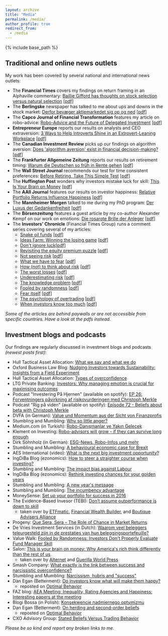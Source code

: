 ```yaml
---
layout: archive
title: "Media"
permalink: /media/
author_profile: true
redirect_from:
  - /media
---
```


{% include base_path %}
## Traditional and online news outlets

My work has been covered by several national and international news outlets:
* The **Financial Times** covers my findings on return framing in an Alphaville commentary: [Baillie Gifford has thoughts on stock selection versus natural selection](https://www.ft.com/content/16c3f60c-5d16-4971-b66f-dcbca5f7db75) <a href="https://christophmerkle.github.io/files/FT Alphaville - Baillie Gifford has thoughts on stock selection versus natural selection (10.08.2022).pdf">[pdf]</a>
* The **Berlingske** newspaper has talked to me about ups and downs in the stock market: [Derfor bevæger aktiemarkedet sig op og ned](https://www.berlingske.dk/premium/nordea/derfor-bevaeger-aktiemarkedet-sig-op-og-ned/?dtid=disp_cm_9023299_6471838_326141543_26510399_158194094) <a href="https://christophmerkle.github.io/files/Berlingske - Derfor bevæger aktiemarkedet sig op og ned (28.01.2022).pdf">[pdf]</a>
* The **Capco Journal of Financial Transformation** features my article on robo-advice: [Robo-Advice and the Future of Delegated Investment](https://www.capco.com/Capco-Institute/Journal-51-Wealth-and-Asset-Management/Robo-Advice-And-The-Future-Of-Delegated-Investment) <a href="https://christophmerkle.github.io/files/Capco Journal - Robo-Advice and the Future of Delegated Investment (04.05.2020).pdf">[pdf]</a> 
* **Entrepreneur Europe** reports our results on analysts and CEO extraversion: [3 Ways to Help Introverts Shine in an Extrovert-Leaning Workplace](https://www.entrepreneur.com/article/342450) <a href="https://christophmerkle.github.io/files/Entrepreneur Europe - 3 Ways to Help Introverts Shine in an Extrovert-Leaning Workplace (18.11.2019).pdf">[pdf]</a>
* The **Canadian Investment Review** picks up our findings on algorithm aversion: [Does 'algorithm aversion' exist in financial decision-making?](http://www.investmentreview.com/analysis-research/does-algorithm-aversion-exist-in-financial-decision-making-9505) <a href="https://christophmerkle.github.io/files/Canadian Investment Review - Does 'algorithm aversion' exist in finacial decision making (28.05.2019).pdf">[pdf]</a>
* The **Frankfurter Allgemeine Zeitung** reports our results on retirement timing: [Warum die Deutschen so früh in Rente gehen](http://www.faz.net/aktuell/wirtschaft/oecd-kritisiert-flexirente-warum-sie-so-wenig-genutzt-wird-15325792.html) <a href="https://christophmerkle.github.io/files/FAZ - Warum die Deutschen so früh in Rente gehen (05.12.2017).pdf">[pdf]</a>
* The **Wall Street Journal** recommends our test for time consistent preferences: [Before Retiring, Take This Simple Test](http://www.wsj.com/articles/before-retiring-take-this-simple-test-1477275121) <a href="https://christophmerkle.github.io/files/WSJ - Before Retiring, Take This Simple Test (24.10.2016).pdf">[pdf]</a>
* The **Huffington Post** wonders why investors mistake luck for skill: [This Is Your Brain on Money](http://www.huffpost.com/entry/this-is-your-brain-on-mon_b_6008532) <a href="https://christophmerkle.github.io/files/Huffington Post - This Is Your Brain on Money (18.10.2014).pdf">[pdf]</a>
* The **AAII Journal** features our results on investor happiness: [Relative Portfolio Returns Influence Happiness](http://www.aaii.com/journal/article/relative-portfolio-returns-influence-happiness) <a href="https://christophmerkle.github.io/files/AAII Journal - Relative Portfolio Returns Influence Happiness (May 2014).pdf">[pdf]</a>
* The **Mannheimer Morgen** talked to me during my PhD program: [Der Luxus der Gedankenfreiheit](http://www.morgenweb.de/mannheimer-morgen_artikel,-hochschule-der-luxus-der-gedankenfreiheit-_arid,83768.html) <a href="https://christophmerkle.github.io/files/Mannheimer Morgen - Der Luxus der Gedankenfreiheit (09.02.2011).pdf">[pdf]</a>
* The **Börsenzeitung** features a guest article by my co-author Alexander Kempf on our work on emotions: [Die rosarote Brille der Anleger](http://www.boersen-zeitung.de/index.php?li=1&artid=2010056038&artsubm=bz&subm=ausgaben&ersch_datum=2010-03-23)
<a href="https://christophmerkle.github.io/files/Börsenzeitung - Die rosarote Brille der Anleger (23.03.2010).pdf">[pdf]</a>
* The **Investors' Chronicle** (Financial Times Group) runs a comment series covering several of my articles: 
  * [Snake oil funds](https://www.investorschronicle.co.uk/news/2022/05/11/snake-oil-funds/) <a href="https://christophmerkle.github.io/files/Investors Chronicle - Snake oil funds (11.05.2022).pdf">[pdf]</a>
  * [Ideas Farm: Winning the losing game](https://www.investorschronicle.co.uk/ideas/2021/07/15/ideas-farm-winning-the-losing-game/) <a href="https://christophmerkle.github.io/files/Investors Chronicle - Ideas Farm (15.07.2021).pdf">[pdf]</a>
  * [Don't ignore luck](https://www.investorschronicle.co.uk/content/0656e229-e0fb-53f6-b94a-ce31266115c1)<a href="https://christophmerkle.github.io/files/Investors Chronicle - Don't ignore luck (19.05.2021).pdf">[pdf]</a>
  * [Revisiting the equity premium puzzle](https://www.investorschronicle.co.uk/comment/2019/12/04/revisiting-the-equity-premium-puzzle/) <a href="https://christophmerkle.github.io/files/Investors Chronicle - Revisiting the Equity Premium Puzzle (04.12.2019).pdf">[pdf]</a>
  * [Not seeing risk](https://www.investorschronicle.co.uk/comment/2019/07/25/not-seeing-risk/) <a href="https://christophmerkle.github.io/files/Investors Chronicle - Not seeing risk (25.07.2019).pdf">[pdf]</a>
  * [What we have to fear](https://www.investorschronicle.co.uk/comment/2018/12/13/what-we-have-to-fear/) <a href="https://christophmerkle.github.io/files/Investors Chronicle - What we have to fear (13.12.2018).pdf">[pdf]</a>
  * [How (not) to think about risk](https://www.investorschronicle.co.uk/chris-dillow/2018/09/06/how-not-to-think-about-risk/) <a href="https://christophmerkle.github.io/files/Investors Chronicle - How (not) to think about risk (06.09.2018).pdf">[pdf]</a>
  * [The worst losses](https://www.investorschronicle.co.uk/chris-dillow/2017/09/21/the-worst-losses/?plckFindCommentKey=CommentKey:db6ec250-b1b3-4d9e-9e1b-6d401d87ac91) <a href="https://christophmerkle.github.io/files/Investors Chronicle - The worst losses (21.09.2017).pdf">[pdf]</a>
  * [Underestimating risk](https://www.investorschronicle.co.uk/2016/10/13/comment/chris-dillow/underestimating-risk-KBk4ySau67Ff6iEJIPSG7O/article.html) <a href="https://christophmerkle.github.io/files/Investors Chronicle - Underestimating risk (13.10.2016).pdf">[pdf]</a>
  * [The knowledge problem](https://www.investorschronicle.co.uk/2015/07/09/comment/chris-dillow/the-knowledge-problem-GCaA6AzVD09HKNDI4rEctM/article.html) <a href="https://christophmerkle.github.io/files/Investors Chronicle - The knowledge problem (09.07.2015).pdf">[pdf]</a>
  * [Fooled by randomness](https://www.investorschronicle.co.uk/2014/10/09/comment/chris-dillow/fooled-by-randomness-cpfXbbTAbhc9e6RJeKLgeI/article.html) <a href="https://christophmerkle.github.io/files/Investors Chronicle - Fooled by randomness (10.09.2014).pdf">[pdf]</a>
  * [Fear itself](https://www.investorschronicle.co.uk/2014/07/10/comment/chris-dillow/fear-itself-kJXsBgs7QCHcSSxISkOzEP/article.html) <a href="https://christophmerkle.github.io/files/Investors Chronicle - Fear itself (10.07.2014).pdf">[pdf]</a>
  * [The psychology of overtrading](https://www.investorschronicle.co.uk/2013/10/17/comment/chris-dillow/the-psychology-of-overtrading-IhEPkSlQULejB5GWOiyMyO/article.html) <a href="https://christophmerkle.github.io/files/Investors Chronicle - The psychology of overtrading (18.10.2013).pdf">[pdf]</a>
  * [When investors know too much](https://www.investorschronicle.co.uk/2012/02/27/comment/chris-dillow/when-investors-know-too-much-iJcwSBUplbzNBsxYIRbFfO/article.html) <a href="https://christophmerkle.github.io/files/Investors Chronicle - When investors know too much (27.02.2012).pdf">[pdf]</a>
  
_Some of the articles are behind paywalls or are not accessible from specific countries. Have a look at the pdfs instead._

## Investment blogs and podcasts

Our findings are regularly discussed in investment blogs and podcasts _(newest posts first)_:
* Hull Tactical Asset Allocation: [What we say and what we do](https://hulltactical.com/2025/07/10/what-we-say-and-what-we-do)
* Oxford Business Law Blog: [Nudging Investors towards Sustainability: Insights from a Field Experiment](https://blogs.law.ox.ac.uk/oblb/blog-post/2025/03/nudging-investors-towards-sustainability-insights-field-experiment)
* Hull Tactical Asset Allocation: [Types of overconfidence](https://www.hulltactical.com/2024/09/19/types-of-overconfidence)
* LTG Private Banking: [Investors: Why managing emotion is crucial for maximising outcomes](https://www.lgt.com/global-en/market-assessments/insights/financial-markets/investors-why-managing-emotion-is-crucial-for-maximising-outcomes-198462)
* Podcast "Investering På Hjernen" (available on spotify): [EP 26: Forventningers påvirkning af risikovurderingen med Christoph Merkle](https://analyser.hulemandens.dk/forventningers-paavirkning-af-risikovurderingen-med-christoph-merkle/)
* Podcast "Rig på viden" (available on spotify): [Episode 72 - Beliefs about beta with Christoph Merkle](https://open.spotify.com/episode/4krwmNbmyp9Rk0xdWucXlP)
* DVFA (in German): [Value und Momentum aus der Sicht von Finanzprofis](https://www.dvfa.de/fileadmin/downloads/Verband/Studien_Umfragen/Value_und_Momentum_aus_der_Sicht_von_Finanzprofis.pdf)
* Stumbling and Mumbling: [Why so little anger?](https://stumblingandmumbling.typepad.com/stumbling_and_mumbling/2020/06/why-so-little-anger.html)
* Medium.com (in Turkish): [Robo-Danışmanlar ve Yakın Gelecek](https://medium.com/@oneriverblog/robo-dan%C4%B1%C5%9Fmanlar-ve-yak%C4%B1n-gelecek-74fd8bdbb36)
* Klement on Investing: [Robo-advisors will grow - if they can survive long enough](https://klementoninvesting.substack.com/p/robo-advisors-will-grow-if-they-can)
* Dirk Söhnholz (in German): [ESG-News, Robo-Infos und mehr](http://prof-soehnholz.com/esg-news-robo-infos-und-mehr/2/)
* Stumbling and Mumbling: [A behavioural economic case for Brexit](https://stumblingandmumbling.typepad.com/stumbling_and_mumbling/2018/12/a-behavioural-economic-case-for-brexit.html)
* AES International (video): [What is the next big investment opportunity?](https://www.youtube.com/watch?v=PdeQUgcduPY)
* IngDiBa Blog (ezonomics): [How to steer a straighter course when investing?](https://www.ezonomics.com/blogs/how-to-steer-a-straighter-course-when-investing/)
* Stumbling and Mumbling: [The impact bias against Labour](https://stumblingandmumbling.typepad.com/stumbling_and_mumbling/2017/09/the-impact-bias-against-labour.html)
* IngDiBa Blog (ezonomics): [Rethink investing chances for your golden years](https://www.ezonomics.com/blogs/rethink-investing-chances-for-your-golden-years/)
* Stumbling and Mumbling: [A new year's message](https://stumblingandmumbling.typepad.com/stumbling_and_mumbling/2017/01/a-new-years-message.html)
* Stumbling and Mumbling: [The incumbency advantage](https://stumblingandmumbling.typepad.com/stumbling_and_mumbling/2016/03/the-incumbency-advantage.html)
* MoneySense: [Set up your portfolio for success in 2016](http://www.moneysense.ca/columns/set-up-your-investment-portfolio-for-success-in-2016/)
* The Evidence-Based Invesor (TEBI): [Don’t assume outperformance is down to skill](http://www.evidenceinvestor.com/video-dont-assume-outperformance-skill/)
  * taken over by [ETFmatic](https://www.youtube.com/watch?v=dy_WGQGGqhQ), [Financial Wealth Builder](https://www.youtube.com/watch?v=6r3Msp4cgXI), and [Boutique Advisers Alliance](https://www.youtube.com/watch?v=HHQxh92TgOU)
* Progeny: [Que Sera, Sera – The Role of Chance in Market Returns](https://theprogenygroup.com/blog/chance-in-market-returns/)
* De Vries Investment Services (in Dutch): [Waarom veel beleggers teleurgesteld zijn in de prestaties van hun beleggingsportefeuille?](https://www.devriesinvestmentservices.nl/Nieuws/waarom-veel-beleggers-teleurgesteld-zijn-in-de-prestaties-van-hun-beleggingsportefeuille)
* Value Walk: [Fooled by Randomness: Investors Don't Properly Evaluate Fund Manager Skill](http://www.valuewalk.com/2014/11/study-fund-manager-skill-2/)
* Salon: [This is your brain on money: Why America's rich think differently than the rest of us](http://www.salon.com/2014/10/11/this_is_your_brain_on_money_why_americas_rich_think_differently_than_the_rest_of_us/)
  * taken over by [Alternet](https://www.alternet.org/2014/10/your-brain-money/) and [Guerilla World Press](https://guerrillaworldpress.wordpress.com/2014/10/17/why-americas-rich-think-differently-than-the-rest-of-us/)
* Smash Company: [What exactly is the link between success and narcissistic overconfidence?](http://www.smashcompany.com/business/what-exactly-is-the-link-between-success-and-narcissistic-overconfidence)
* Stumbling and Mumbling: [Narcissism, hubris and "success"](https://stumblingandmumbling.typepad.com/stumbling_and_mumbling/2014/10/narcissism-hubris-and-success.html)
* Dan Egan (Betterment): [Do investors know what will make them happy?](https://www.dpegan.com/do-investors-know-what-will-make-them-happy/)
  * reposted on [Optimal Behavior](http://www.optimalbehavior.org/2013/09/29/do-investors-know-what-will-make-them-happy/)
* FAZ blog: [AEA Meeting: Inequality, Rating Agencies and Happiness: Interesting papers at the meeting](https://blogs.faz.net/fazit/2013/01/03/aea-meeting-the-most-interesting-studies-863/)
* Blogi Bossa (in Polish): [Konsekwencje nadmiernego optymizmu](https://blogi.bossa.pl/2012/04/30/konsekwencje-nadmiernego-optymizmu/)
* Dan Egan (Betterment): [On herding and second-order beliefs](https://www.dpegan.com/on-herding-and-second-order-beliefs/)
  * reposted on [Optimal Behavior](http://www.optimalbehavior.org/2011/04/17/on-herding-and-second-order-beliefs/)
* CXO Advisory Group: [Stated Beliefs Versus Trading Behavior](https://www.cxoadvisory.com/sentiment-indicators/stated-beliefs-versus-trading-behavior/)

_Please be so kind and report any broken links to me._

